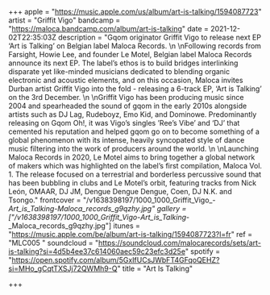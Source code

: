 +++
apple = "https://music.apple.com/us/album/art-is-talking/1594087723"
artist = "Griffit Vigo"
bandcamp = "https://maloca.bandcamp.com/album/art-is-talking"
date = 2021-12-02T22:35:03Z
description = "Gqom originator Griffit Vigo to release next EP ‘Art is Talking’ on Belgian label Maloca Records.   \n  \nFollowing records from Farsight, Howie Lee, and founder Le Motel, Belgian label Maloca Records announce its next EP. The label’s ethos is to build bridges interlinking disparate yet like-minded musicians dedicated to blending organic electronic and acoustic elements, and on this occasion, Maloca invites Durban artist Griffit Vigo into the fold - releasing a 6-track EP, ‘Art is Talking’ on the 3rd December.   \n  \nGriffit Vigo has been producing music since 2004 and spearheaded the sound of gqom in the early 2010s alongside artists such as DJ Lag, Rudeboyz, Emo Kid, and Dominowe. Predominantly releasing on Gqom Oh!, it was Vigo’s singles ’Ree’s Vibe’ and ‘DJ’ that cemented his reputation and helped gqom go on to become something of a global phenomenon with its intense, heavily syncopated style of dance music filtering into the work of producers around the world.   \n  \nLaunching Maloca Records in 2020, Le Motel aims to bring together a global network of makers which was highlighted on the label’s first compilation, Maloca Vol. 1. The release focused on a terrestrial and borderless percussive sound that has been bubbling in clubs and Le Motel’s orbit, featuring tracks from Nick León, OMAAR, DJ JM, Dengue Dengue Dengue, Coen, DJ N.K. and Tsongo."
frontcover = "/v1638398197/1000_1000_Griffit_Vigo_-_Art_is_Talking_-_Maloca_records_g9qzhy.jpg"
gallery = ["/v1638398197/1000_1000_Griffit_Vigo_-_Art_is_Talking_-_Maloca_records_g9qzhy.jpg"]
itunes = "https://music.apple.com/be/album/art-is-talking/1594087723?l=fr"
ref = "MLC005 "
soundcloud = "https://soundcloud.com/malocarecords/sets/art-is-talking?si=4d5b4ee37c614060aec59c23efc3d25e"
spotify = "https://open.spotify.com/album/5GxIfUCsJWbFT4GFqoQEHZ?si=MHo_gCqtTXSJj72QWMh9-Q"
title = "Art Is Talking"

+++
